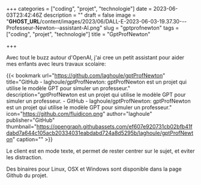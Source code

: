 +++
categories = ["coding", "projet", "technologie"]
date = 2023-06-03T23:42:46Z
description = ""
draft = false
image = "__GHOST_URL__/content/images/2023/06/DALL-E-2023-06-03-19.37.30---Professeur-Newton--assistant-AI.png"
slug = "gptprofnewton"
tags = ["coding", "projet", "technologie"]
title = "GptProfNewton"

+++


Avec tout le buzz autour d'OpenAI, j'ai cree un petit assistant pour aider mes enfants avec leurs travaux scolaire:

{{< bookmark url="https://github.com/laghoule/gptProfNewton" title="GitHub - laghoule/gptProfNewton: gptProfNewton est un projet qui utilise le modèle GPT pour simuler un professeur." description="gptProfNewton est un projet qui utilise le modèle GPT pour simuler un professeur. - GitHub - laghoule/gptProfNewton: gptProfNewton est un projet qui utilise le modèle GPT pour simuler un professeur." icon="https://github.com/fluidicon.png" author="laghoule" publisher="GitHub" thumbnail="https://opengraph.githubassets.com/ef607e920731cb02bfb41fdabd7a644c105acb20334031eabdabd724a8d5295b/laghoule/gptProfNewton" caption="" >}}

Le client est en mode texte, et permet de rester centrer sur le sujet, et eviter les distraction.

Des binaires pour Linux, OSX et Windows sont disponible dans la page Github du projet.

